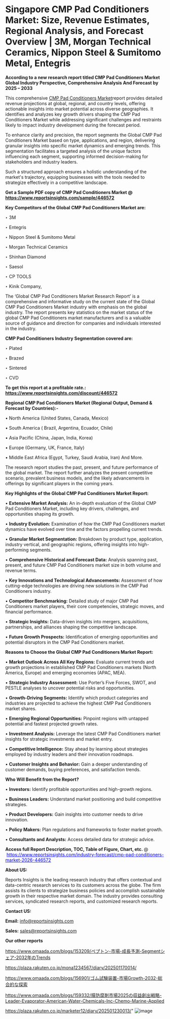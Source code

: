 # Singapore CMP Pad Conditioners Market: Size, Revenue Estimates, Regional Analysis, and Forecast Overview | 3M, Morgan Technical Ceramics, Nippon Steel & Sumitomo Metal, Entegris

<strong>According to a new research report titled CMP Pad Conditioners Market Global Industry Perspective, Comprehensive Analysis And Forecast by 2025 – 2033</strong>

This comprehensive <a href=https://www.reportsinsights.com/sample/446572>CMP Pad Conditioners Market</a>report provides detailed revenue projections at global, regional, and country levels, offering actionable insights into market potential across diverse geographies. It identifies and analyzes key growth drivers shaping the CMP Pad Conditioners Market while addressing significant challenges and restraints likely to impact industry development during the forecast period.

To enhance clarity and precision, the report segments the Global CMP Pad Conditioners Market based on type, applications, and region, delivering granular insights into specific market dynamics and emerging trends. This segmentation facilitates a targeted analysis of the unique factors influencing each segment, supporting informed decision-making for stakeholders and industry leaders.

Such a structured approach ensures a holistic understanding of the market's trajectory, equipping businesses with the tools needed to strategize effectively in a competitive landscape.

<strong>Get a Sample PDF copy of CMP Pad Conditioners Market </strong><strong>@<a href=https://www.reportsinsights.com/sample/446572 style=color:#0000ff;> https://www.reportsinsights.com/sample/446572</a></strong></font>

<strong>Key Competitors of the Global CMP Pad Conditioners Market are:</strong>

‣ 3M

‣ Entegris

‣ Nippon Steel & Sumitomo Metal

‣ Morgan Technical Ceramics

‣ Shinhan Diamond

‣ Saesol

‣ CP TOOLS

‣ Kinik Company,

The ‘Global CMP Pad Conditioners Market Research Report’ is a comprehensive and informative study on the current state of the Global CMP Pad Conditioners Market industry with emphasis on the global industry. The report presents key statistics on the market status of the global CMP Pad Conditioners market manufacturers and is a valuable source of guidance and direction for companies and individuals interested in the industry.

<strong>CMP Pad Conditioners Industry Segmentation covered are:</strong>

‣ Plated

‣ Brazed

‣ Sintered

‣ CVD

<strong>To get this report at a profitable rate.: <a href=https://www.reportsinsights.com/discount/446572 style=color:#0000ff;>https://www.reportsinsights.com/discount/446572</a></strong></font>

<strong>Regional CMP Pad Conditioners Market (Regional Output, Demand &amp; Forecast by Countries):-</strong>

• North America (United States, Canada, Mexico)

• South America ( Brazil, Argentina, Ecuador, Chile)

• Asia Pacific (China, Japan, India, Korea)

• Europe (Germany, UK, France, Italy)

• Middle East Africa (Egypt, Turkey, Saudi Arabia, Iran) And More.

The research report studies the past, present, and future performance of the global market. The report further analyzes the present competitive scenario, prevalent business models, and the likely advancements in offerings by significant players in the coming years.

<strong>Key Highlights of the Global CMP Pad Conditioners Market Report:</strong>

• <strong>Extensive Market Analysis:</strong> An in-depth evaluation of the Global CMP Pad Conditioners Market, including key drivers, challenges, and opportunities shaping its growth.

• <strong>Industry Evolution:</strong> Examination of how the CMP Pad Conditioners market dynamics have evolved over time and the factors propelling current trends.

• <strong>Granular Market Segmentation:</strong> Breakdown by product type, application, industry vertical, and geographic regions, offering insights into high-performing segments.

• <strong>Comprehensive Historical and Forecast Data:</strong> Analysis spanning past, present, and future CMP Pad Conditioners market size in both volume and revenue terms.

• <strong>Key Innovations and Technological Advancements:</strong> Assessment of how cutting-edge technologies are driving new solutions in the CMP Pad Conditioners industry.

• <strong>Competitor Benchmarking:</strong> Detailed study of major CMP Pad Conditioners market players, their core competencies, strategic moves, and financial performance.

• <strong>Strategic Insights:</strong> Data-driven insights into mergers, acquisitions, partnerships, and alliances shaping the competitive landscape.

• <strong>Future Growth Prospects:</strong> Identification of emerging opportunities and potential disruptors in the CMP Pad Conditioners market.

<strong>Reasons to Choose the Global CMP Pad Conditioners Market Report:</strong>

• <strong>Market Outlook Across All Key Regions:</strong> Evaluate current trends and growth projections in established CMP Pad Conditioners markets (North America, Europe) and emerging economies (APAC, MEA).

• <strong>Strategic Industry Assessment:</strong> Use Porter’s Five Forces, SWOT, and PESTLE analyses to uncover potential risks and opportunities.

• <strong>Growth-Driving Segments:</strong> Identify which product categories and industries are projected to achieve the highest CMP Pad Conditioners market shares.

• <strong>Emerging Regional Opportunities:</strong> Pinpoint regions with untapped potential and fastest projected growth rates.

• <strong>Investment Analysis:</strong> Leverage the latest CMP Pad Conditioners market insights for strategic investments and market entry.

• <strong>Competitive Intelligence:</strong> Stay ahead by learning about strategies employed by industry leaders and their innovation roadmaps.

• <strong>Customer Insights and Behavior:</strong> Gain a deeper understanding of customer demands, buying preferences, and satisfaction trends.

<strong>Who Will Benefit from the Report?</strong>

• <strong>Investors:</strong> Identify profitable opportunities and high-growth regions.

• <strong>Business Leaders:</strong> Understand market positioning and build competitive strategies.

• <strong>Product Developers:</strong> Gain insights into customer needs to drive innovation.

• <strong>Policy Makers:</strong> Plan regulations and frameworks to foster market growth.

• <strong>Consultants and Analysts:</strong> Access detailed data for strategic advice.
</ul>
<strong>Access full Report Description, TOC, Table of Figure, Chart, etc. </strong>@  <a href=https://www.reportsinsights.com/industry-forecast/cmp-pad-conditioners-market-2026-446572 style=color:#0000ff;>https://www.reportsinsights.com/industry-forecast/cmp-pad-conditioners-market-2026-446572</a></font>

<strong><strong>About US</strong>:</strong>

Reports Insights is the leading research industry that offers contextual and data-centric research services to its customers across the globe. The firm assists its clients to strategize business policies and accomplish sustainable growth in their respective market domain. The industry provides consulting services, syndicated research reports, and customized research reports.

<strong>Contact US:</strong>

<p class=""""><b>Email:</b> <a href=mailto:info@reportsinsights.com>info@reportsinsights.com</a></p>
<p class=""""><b>Sales:</b> <a href=mailto:sales@reportsinsights.com>sales@reportsinsights.com</a></p>

<strong>Our other reports</strong>

<a href=https://www.omaada.com/blogs/153209/ペプトン-市場-成長予測-Segmentシェア-2032年のTrends>https://www.omaada.com/blogs/153209/ペプトン-市場-成長予測-Segmentシェア-2032年のTrends</a>

<a href=https://plaza.rakuten.co.jp/mona1234567/diary/202501170014/>https://plaza.rakuten.co.jp/mona1234567/diary/202501170014/</a>

<a href=https://www.omaada.com/blogs/156901/ゴム試験装置-市場Growth-2032-総合的な探索>https://www.omaada.com/blogs/156901/ゴム試験装置-市場Growth-2032-総合的な探索</a>

<a href=https://www.omaada.com/blogs/159332/膜防腐剤市場2025の収益創出戦略-Leader-Evaporator-American-Water-Chemicals-Inc-Chemo-Marine-Applied>https://www.omaada.com/blogs/159332/膜防腐剤市場2025の収益創出戦略-Leader-Evaporator-American-Water-Chemicals-Inc-Chemo-Marine-Applied</a>

<a href=https://plaza.rakuten.co.jp/marketer12/diary/202501230013/>https://plaza.rakuten.co.jp/marketer12/diary/202501230013/</a>"
![image](https://github.com/user-attachments/assets/4fa932a3-f599-45c2-9a03-eb915a5f6112)
